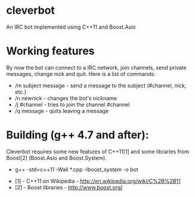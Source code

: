 cleverbot
=========

An IRC bot implemented using C++11 and Boost.Asio

Working features
=========

By now the bot can connect to a IRC network, join channels, send private 
messages, change nick and quit. Here is a list of commands:

* /m subject message - send a message to the subject (#channel, nick, etc.)
* /n newnick         - changes the bot's nickname
* /j #channel        - tries to join the channel #channel
* /q message         - quits leaving a message

Building (g++ 4.7 and after):
=========

Cleverbot requires some new features of C++11[1] and some libraries from 
Boost[2] (Boost.Asio and Boost.System).

* g++ -std=c++11 -Wall *.cpp -lboost_system -o bot

- [1] - C++11 on Wikipedia - http://en.wikipedia.org/wiki/C%2B%2B11
- [2] - Boost libraries - http://www.boost.org/